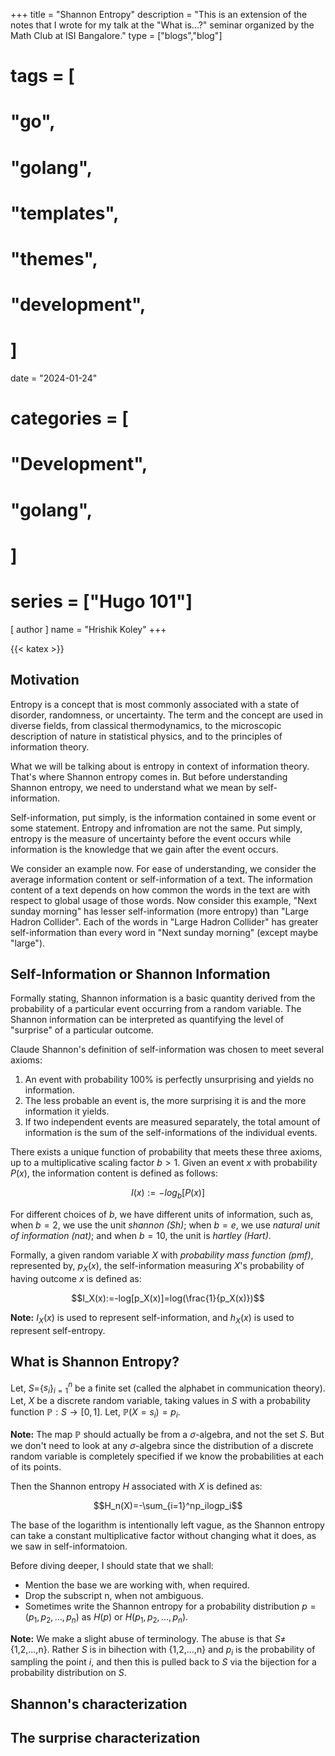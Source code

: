 +++
title = "Shannon Entropy"
description = "This is an extension of the notes that I wrote for my talk at the \"What is...?\" seminar organized by the Math Club at ISI Bangalore."
type = ["blogs","blog"]
# tags = [
#     "go",
#     "golang",
#     "templates",
#     "themes",
#     "development",
# ]
date = "2024-01-24"
# categories = [
#     "Development",
#     "golang",
# ]
# series = ["Hugo 101"]
[ author ]
  name = "Hrishik Koley"
+++

{{< katex >}}

## Motivation

Entropy is a concept that is most commonly associated with a state of disorder, randomness, or uncertainty. The term and the concept are used in diverse fields, from classical thermodynamics, to the microscopic description of nature in statistical physics, and to the principles of information theory.

What we will be talking about is entropy in context of information theory. That's where Shannon entropy comes in. But before understanding Shannon entropy, we need to understand what we mean by self-information.

Self-information, put simply, is the information contained in some event or some statement. Entropy and infromation are not the same. Put simply, entropy is the measure of uncertainty before the event occurs while information is the knowledge that we gain after the event occurs.

We consider an example now. For ease of understanding, we consider the average information content or self-information of a text. The information content of a text depends on how common the words in the text are with respect to global usage of those words. Now consider this example, \"Next sunday morning\" has lesser self-information (more entropy) than \"Large Hadron Collider\". Each of the words in \"Large Hadron Collider\" has greater self-information than every word in \"Next sunday morning\" (except maybe \"large\").

## Self-Information or Shannon Information

Formally stating, Shannon information is a basic quantity derived from the probability of a particular event occurring from a random variable. The Shannon information can be interpreted as quantifying the level of "surprise" of a particular outcome.

Claude Shannon's definition of self-information was chosen to meet several axioms:

1. An event with probability 100% is perfectly unsurprising and yields no information.
2. The less probable an event is, the more surprising it is and the more information it yields.
3. If two independent events are measured separately, the total amount of information is the sum of the self-informations of the individual events.

There exists a unique function of probability that meets these three axioms, up to a multiplicative scaling factor $b > 1$. Given an event $x$ with probability $P(x)$, the information content is defined as follows:

$$I(x) := -log_b[P(x)]$$

For different choices of $b$, we have different units of information, such as, when $b=2$, we use the unit _shannon (Sh)_; when $b=e$, we use _natural unit of information (nat)_; and when $b=10$, the unit is _hartley (Hart)_.

Formally, a given random variable $X$ with _probability mass function (pmf)_, represented by, $p_X(x)$, the self-information measuring $X$'s probability of having outcome $x$ is defined as:

$$I_X(x):=-log[p_X(x)]=log(\frac{1}{p_X(x)})$$

**Note:** $I_X(x)$ is used to represent self-information, and $h_X(x)$ is used to represent self-entropy.

## What is Shannon Entropy?

Let, $S=$\{$s_i$\}$_{i=1}^n$ be a finite set (called the alphabet in communication theory). Let, $X$ be a discrete random variable, taking values in $S$ with a probability function $\mathbb{P}:S \longrightarrow [0,1]$. Let, $\mathbb{P}(X=s_i)=p_i$.

**Note:** The map $\mathbb{P}$ should actually be from a $\sigma$-algebra, and not the set $S$. But we don't need to look at any $\sigma$-algebra since the distribution of a discrete random variable is completely specified if we know the probabilities at each of its points.

Then the Shannon entropy $H$ associated with $X$ is defined as:

$$H_n(X)=-\sum_{i=1}^np_ilogp_i$$

The base of the logarithm is intentionally left vague, as the Shannon entropy can take a constant multiplicative factor without changing what it does, as we saw in self-informatoion.

Before diving deeper, I should state that we shall:

- Mention the base we are working with, when required.
- Drop the subscript n, when not ambiguous.
- Sometimes write the Shannon entropy for a probability distribution $p=(p_1,p_2,...,p_n)$ as $H(p)$ or $H(p_1,p_2,...,p_n)$.

**Note:** We make a slight abuse of terminology. The abuse is that $S \neq$ \{1,2,...,n\}. Rather $S$ is in bihection with \{1,2,...,n\} and $p_i$ is the probability of sampling the point $i$, and then this is pulled back to $S$ via the bijection for a probability distribution on $S$.

## Shannon's characterization

## The surprise characterization